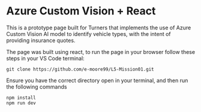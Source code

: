 # Azure Custom Vision + React

This is a prototype page built for Turners that implements the use of Azure Custom Vision AI model to identify vehicle types, with the intent of providing insurance quotes.

The page was built using react, to run the page in your browser follow these steps in your VS Code terminal:

```
git clone https://github.com/e-moore99/L5-Mission01.git
```
Ensure you have the correct directory open in your terminal, and then run the following commands
```
npm install
npm run dev
```
